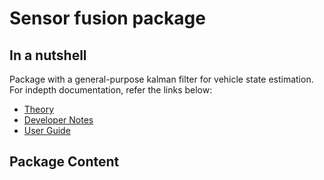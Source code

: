 # Sensor fusion package

## In a nutshell
Package with a general-purpose kalman filter for vehicle state estimation. For indepth documentation, refer the links below:

* [Theory](./theory.md) 
* [Developer Notes](./developer_notes.md) 
* [User Guide](./user_guide.md)

## Package Content
